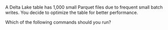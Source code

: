 A Delta Lake table has 1,000 small Parquet files due to frequent small batch writes. You decide to optimize the table for better performance.

Which of the following commands should you run?